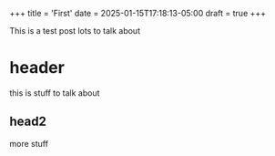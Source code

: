 +++
title = 'First'
date = 2025-01-15T17:18:13-05:00
draft = true
+++

This is a test post 
lots to talk about

# header
this is stuff to talk about

## head2 
more stuff
